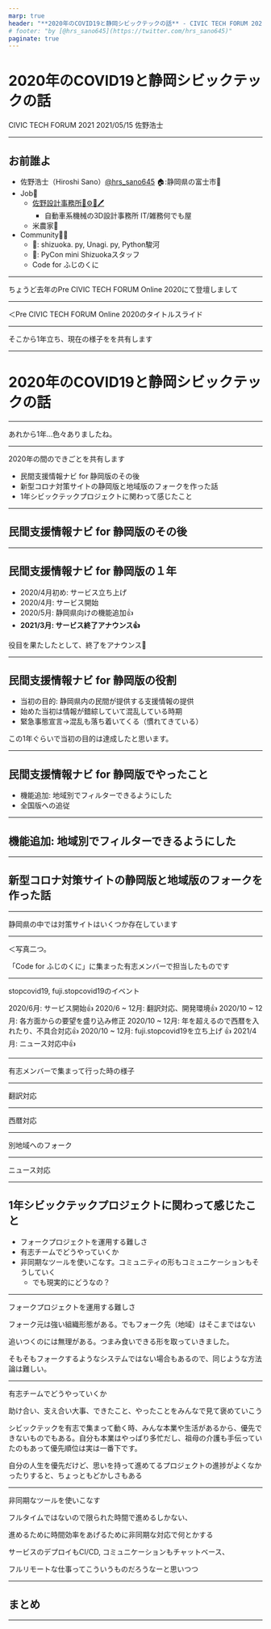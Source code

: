 ```yaml
---
marp: true
header: "**2020年のCOVID19と静岡シビックテックの話** - CIVIC TECH FORUM 2021 2021/05/15"
# footer: "by [@hrs_sano645](https://twitter.com/hrs_sano645)"
paginate: true
---
```


# 2020年のCOVID19と静岡シビックテックの話

CIVIC TECH FORUM 2021 2021/05/15
佐野浩士

---

## お前誰よ

- 佐野浩士（Hiroshi Sano）[@hrs_sano645](https://twitter.com/hrs_sano645) 🏠:静岡県の富士市🗻
- Job💼
  - [佐野設計事務所🚗⚙️📏🖊️](https://sano-design.info)
    - 自動車系機械の3D設計事務所 IT/雑務何でも屋
  - 米農家🌾
- Community🧑‍💻
  - 🐍: shizuoka. py, Unagi. py, Python駿河
  - 🐍: PyCon mini Shizuokaスタッフ
  - Code for ふじのくに

<!-- _footer: 「お前誰よ」はPython界隈ではよく使われる「自己紹介」の意味です -->

---

ちょうど去年のPre CIVIC TECH FORUM Online 2020にて登壇しまして

---

＜Pre CIVIC TECH FORUM Online 2020のタイトルスライド

---

そこから1年立ち、現在の様子をを共有します

---

# 2020年のCOVID19と静岡シビックテックの話

---

あれから1年…色々ありましたね。

<!-- _footer: 現在もまだまだ色々ありますね… -->

---

2020年の間のできごとを共有します

- 民間支援情報ナビ for 静岡版のその後
- 新型コロナ対策サイトの静岡版と地域版のフォークを作った話
- 1年シビックテックプロジェクトに関わって感じたこと


<!-- _footer: シビックテックをやり続けた雑感とテック的な話も入れています。知識的な誤りがあったらこっそり教えてください-->

---

## 民間支援情報ナビ for 静岡版のその後

---

## 民間支援情報ナビ for 静岡版の１年

- 2020/4月初め: サービス立ち上げ
- 2020/4月: サービス開始
- 2020/5月: 静岡県向けの機能追加👍
- **2021/3月: サービス終了アナウンス👍**

役目を果たしたとして、終了をアナウンス👋


<!-- _footer: 参加いただいた静岡シビックテッカーみなさんありがとうございました🙇 -->

---

## 民間支援情報ナビ for 静岡版の役割

- 当初の目的: 静岡県内の民間が提供する支援情報の提供
- 始めた当初は情報が錯綜していて混乱している時期
- 緊急事態宣言→混乱も落ち着いてくる（慣れてきている）

この1年ぐらいで当初の目的は達成したと思います。


<!-- _footer:  -->

---

## 民間支援情報ナビ for 静岡版でやったこと

- 機能追加: 地域別でフィルターできるようにした
- 全国版への追従

<!-- _footer:  -->

---

## 機能追加: 地域別でフィルターできるようにした



---

## 新型コロナ対策サイトの静岡版と地域版のフォークを作った話

---

静岡県の中では対策サイトはいくつか存在しています

---

＜写真二つ。

「Code for ふじのくに」に集まった有志メンバーで担当したものです

<!-- _footer: ちなみに静岡市と浜松市はそれぞれ別の有志チームで作られました。静岡県側もPRもらえたり助けてもらいました！ -->

---

stopcovid19, fuji.stopcovid19のイベント

2020/6月: サービス開始👍
2020/6 ~ 12月: 翻訳対応、開発環境👍
2020/10 ~ 12月: 各方面からの要望を盛り込み修正
2020/10 ~ 12月: 年を超えるので西暦を入れたり、不具合対応👍
2020/10 ~ 12月: fuji.stopcovid19を立ち上げ 👍
2021/4月: ニュース対応中👍

---

有志メンバーで集まって行った時の様子


---

翻訳対応

---

西暦対応

---

別地域へのフォーク

---

ニュース対応

---

## 1年シビックテックプロジェクトに関わって感じたこと

- フォークプロジェクトを運用する難しさ
- 有志チームでどうやっていくか
- 非同期なツールを使いこなす。コミュニティの形もコミュニケーションもそうしていく
  - でも現実的にどうなの？

---

フォークプロジェクトを運用する難しさ

フォーク元は強い組織形態がある。でもフォーク先（地域）はそこまではない

追いつくのには無理がある。つまみ食いできる形を取っていきました。

そもそもフォークするようなシステムではない場合もあるので、同じような方法論は難しい。

---

有志チームでどうやっていくか

助け合い、支え合い大事、できたこと、やったことをみんなで見て褒めていこう

シビックテックを有志で集まって動く時、みんな本業や生活があるから、優先できないものでもある。自分も本業はやっぱり多忙だし、祖母の介護も手伝っていたのもあって優先順位は実は一番下です。

自分の人生を優先だけど、思いを持って進めてるプロジェクトの進捗がよくなかったりすると、ちょっともどかしさもある

---

非同期なツールを使いこなす

フルタイムではないので限られた時間で進めるしかない、

進めるために時間効率をあげるために非同期な対応で何とかする

サービスのデプロイもCI/CD, コミュニケーションもチャットベース、

フルリモートな仕事ってこういうものだろうなーと思いつつ

---

## まとめ

---

